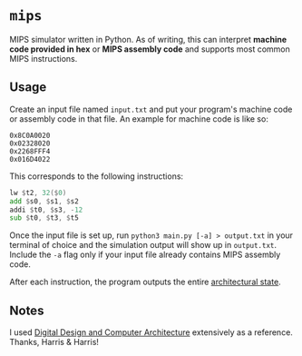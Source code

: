 # `mips`

MIPS simulator written in Python. As of writing, this can interpret **machine code provided in hex** or **MIPS assembly code** and supports most common MIPS instructions.

## Usage

Create an input file named `input.txt` and put your program's machine code or assembly code in that file. An example for machine code is like so:

```text
0x8C0A0020
0x02328020
0x2268FFF4
0x016D4022
```

This corresponds to the following instructions:

```asm
lw $t2, 32($0)
add $s0, $s1, $s2
addi $t0, $s3, -12
sub $t0, $t3, $t5
```

Once the input file is set up, run `python3 main.py [-a] > output.txt` in your terminal of choice and the simulation output will show up in `output.txt`. Include the `-a` flag only if your input file already contains MIPS assembly code.

After each instruction, the program outputs the entire [architectural state](https://en.wikipedia.org/wiki/Architectural_state).

## Notes

I used [Digital Design and Computer Architecture](https://www.amazon.com/Digital-Design-Computer-Architecture-Harris/dp/0123944244) extensively as a reference. Thanks, Harris & Harris!